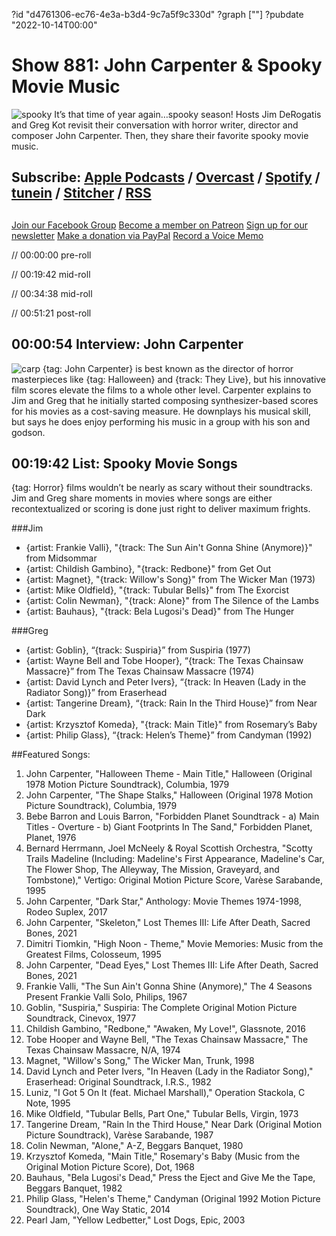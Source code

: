 ?id "d4761306-ec76-4e3a-b3d4-9c7a5f9c330d"
?graph [""]
?pubdate "2022-10-14T00:00"
# Show 881: John Carpenter & Spooky Movie Music

![spooky](https://static.soundopinions.org/images/2022/spooky.png)
It’s that time of year again…spooky season! Hosts Jim DeRogatis and Greg Kot revisit their conversation with horror writer, director and composer John Carpenter. Then, they share their favorite spooky movie music. 

## Subscribe: [Apple Podcasts](https://itunes.apple.com/us/podcast/sound-opinions/id94793843) / [Overcast](https://overcast.fm/itunes94793843/sound-opinions) / [Spotify](https://open.spotify.com/show/1kNR8YL7TBrQuRxDdS4wtU) / [tunein](https://tunein.com/podcasts/Music-Podcasts/Sound-Opinions-p60273/) / [Stitcher](http://www.stitcher.com/podcast/sound-opinions) / [RSS](https://feeds.simplecast.com/Nn6fjnB0)

##
[Join our Facebook Group](https://bit.ly/3sivr9T)
[Become a member on Patreon](https://bit.ly/3slWZvc)
[Sign up for our newsletter](https://bit.ly/3eEvRnG)
[Make a donation via PayPal](https://bit.ly/3dmt9lU)
[Record a Voice Memo](https://bit.ly/2RyD5Ah)


// 00:00:00 pre-roll

// 00:19:42 mid-roll

// 00:34:38 mid-roll

// 00:51:21 post-roll



## 00:00:54 Interview: John Carpenter
![carp](https://static.soundopinions.org/images/2022/sbr265-johncarpenter-1800-1536x1536.jpeg)
{tag: John Carpenter} is best known as the director of horror masterpieces like {tag: Halloween} and {track: They Live}, but his innovative film scores elevate the films to a whole other level. Carpenter explains to Jim and Greg that he initially started composing synthesizer-based scores for his movies as a cost-saving measure. He downplays his musical skill, but says he does enjoy performing his music in a group with his son and godson. 


## 00:19:42 List: Spooky Movie Songs 
{tag: Horror} films wouldn’t be nearly as scary without their soundtracks. Jim and Greg share moments in movies where songs are either recontextualized or scoring is done just right to deliver maximum frights. 

###Jim
- {artist: Frankie Valli}, "{track: The Sun Ain't Gonna Shine (Anymore)}" from Midsommar
- {artist: Childish Gambino}, "{track: Redbone}" from Get Out
- {artist: Magnet}, "{track: Willow's Song}" from The Wicker Man (1973)
- {artist: Mike Oldfield}, "{track: Tubular Bells}" from The Exorcist
- {artist: Colin Newman}, "{track: Alone}" from The Silence of the Lambs
- {artist: Bauhaus}, "{track: Bela Lugosi's Dead}" from The Hunger


###Greg
- {artist: Goblin}, “{track: Suspiria}” from Suspiria (1977)
- {artist: Wayne Bell and Tobe Hooper}, “{track: The Texas Chainsaw Massacre}” from The Texas Chainsaw Massacre (1974)
- {artist: David Lynch and Peter Ivers}, “{track: In Heaven (Lady in the Radiator Song)}” from Eraserhead
- {artist: Tangerine Dream}, “{track: Rain In the Third House}” from Near Dark
- {artist: Krzysztof Komeda}, "{track: Main Title}" from Rosemary’s Baby
- {artist: Philip Glass}, “{track: Helen’s Theme}” from Candyman (1992)



##Featured Songs:

1. John Carpenter, "Halloween Theme - Main Title," Halloween (Original 1978 Motion Picture Soundtrack), Columbia, 1979
1. John Carpenter, "The Shape Stalks," Halloween (Original 1978 Motion Picture Soundtrack), Columbia, 1979
1. Bebe Barron and Louis Barron, "Forbidden Planet Soundtrack - a) Main Titles - Overture - b) Giant Footprints In The Sand," Forbidden Planet, Planet, 1976
1. Bernard Herrmann, Joel McNeely & Royal Scottish Orchestra, "Scotty Trails Madeline (Including: Madeline's First Appearance, Madeline's Car, The Flower Shop, The Alleyway, The Mission, Graveyard, and Tombstone)," Vertigo: Original Motion Picture Score, Varèse Sarabande, 1995
1. John Carpenter, "Dark Star," Anthology: Movie Themes 1974-1998, Rodeo Suplex, 2017
1. John Carpenter, "Skeleton," Lost Themes III: Life After Death, Sacred Bones, 2021
1. Dimitri Tiomkin, "High Noon - Theme," Movie Memories: Music from the Greatest Films, Colosseum, 1995
1. John Carpenter, "Dead Eyes," Lost Themes III: Life After Death, Sacred Bones, 2021
1. Frankie Valli, "The Sun Ain't Gonna Shine (Anymore)," The 4 Seasons Present Frankie Valli Solo, Philips, 1967
1. Goblin, "Suspiria," Suspiria: The Complete Original Motion Picture Soundtrack, Cinevox, 1977
1. Childish Gambino, "Redbone," "Awaken, My Love!", Glassnote, 2016
1. Tobe Hooper and Wayne Bell, "The Texas Chainsaw Massacre," The Texas Chainsaw Massacre, N/A, 1974
1. Magnet, "Willow's Song," The Wicker Man, Trunk, 1998
1. David Lynch and Peter Ivers, "In Heaven (Lady in the Radiator Song)," Eraserhead: Original Soundtrack, I.R.S., 1982
1. Luniz, "I Got 5 On It (feat. Michael Marshall)," Operation Stackola, C Note, 1995
1. Mike Oldfield, "Tubular Bells, Part One," Tubular Bells, Virgin, 1973
1. Tangerine Dream, "Rain In the Third House," Near Dark (Original Motion Picture Soundtrack), Varèse Sarabande, 1987
1. Colin Newman, "Alone," A-Z, Beggars Banquet, 1980
1. Krzysztof Komeda, "Main Title," Rosemary's Baby (Music from the Original Motion Picture Score), Dot, 1968
1. Bauhaus, "Bela Lugosi's Dead," Press the Eject and Give Me the Tape, Beggars Banquet, 1982
1. Philip Glass, "Helen's Theme," Candyman (Original 1992 Motion Picture Soundtrack), One Way Static, 2014
1. Pearl Jam, "Yellow Ledbetter," Lost Dogs, Epic, 2003